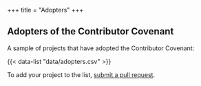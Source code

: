 +++
title = "Adopters"
+++

## Adopters of the Contributor Covenant

A sample of projects that have adopted the Contributor Covenant:

{{< data-list "data/adopters.csv" >}}

To add your project to the list, [submit a pull
request](https://github.com/ContributorCovenant/contributor_covenant/blob/master/README.md#adding-a-project-to-the-list-of-adopters "Contributor Covenant source code").
